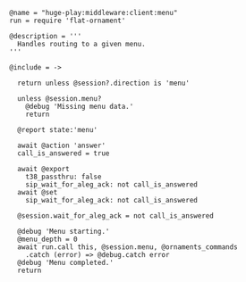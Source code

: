     @name = "huge-play:middleware:client:menu"
    run = require 'flat-ornament'

    @description = '''
      Handles routing to a given menu.
    '''

    @include = ->

      return unless @session?.direction is 'menu'

      unless @session.menu?
        @debug 'Missing menu data.'
        return

      @report state:'menu'

      await @action 'answer'
      call_is_answered = true

      await @export
        t38_passthru: false
        sip_wait_for_aleg_ack: not call_is_answered
      await @set
        sip_wait_for_aleg_ack: not call_is_answered

      @session.wait_for_aleg_ack = not call_is_answered

      @debug 'Menu starting.'
      @menu_depth = 0
      await run.call this, @session.menu, @ornaments_commands
        .catch (error) => @debug.catch error
      @debug 'Menu completed.'
      return
